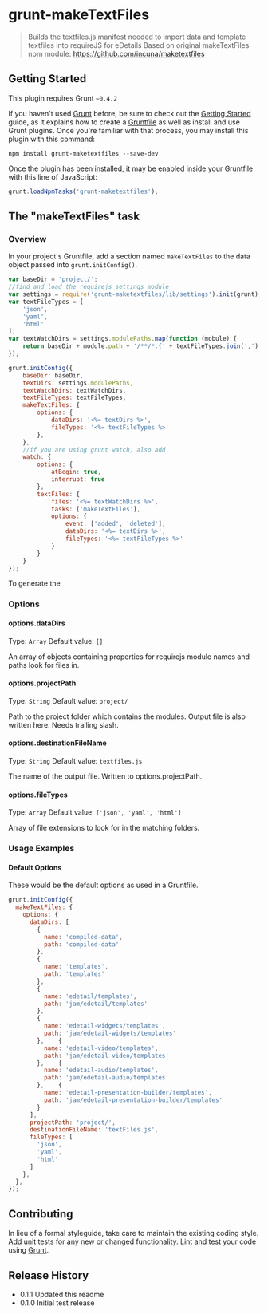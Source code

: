 # grunt-makeTextFiles

> Builds the textfiles.js manifest needed to import data and template textfiles into requireJS for eDetails
> Based on original makeTextFiles npm module: https://github.com/incuna/maketextfiles

## Getting Started
This plugin requires Grunt `~0.4.2`

If you haven't used [Grunt](http://gruntjs.com/) before, be sure to check out the [Getting Started](http://gruntjs.com/getting-started) guide, as it explains how to create a [Gruntfile](http://gruntjs.com/sample-gruntfile) as well as install and use Grunt plugins. Once you're familiar with that process, you may install this plugin with this command:

```shell
npm install grunt-maketextfiles --save-dev
```

Once the plugin has been installed, it may be enabled inside your Gruntfile with this line of JavaScript:

```js
grunt.loadNpmTasks('grunt-maketextfiles');
```

## The "makeTextFiles" task

### Overview
In your project's Gruntfile, add a section named `makeTextFiles` to the data object passed into `grunt.initConfig()`.

```js
var baseDir = 'project/';
//find and load the requirejs settings module
var settings = require('grunt-maketextfiles/lib/settings').init(grunt);
var textFileTypes = [
    'json',
    'yaml',
    'html'
];
var textWatchDirs = settings.modulePaths.map(function (mobule) {
    return baseDir + module.path + '/**/*.{' + textFileTypes.join(',') + '}';
});

grunt.initConfig({
    baseDir: baseDir,
    textDirs: settings.modulePaths,
    textWatchDirs: textWatchDirs,
    textFileTypes: textFileTypes,
    makeTextFiles: {
        options: {
            dataDirs: '<%= textDirs %>',
            fileTypes: '<%= textFileTypes %>'
        },
    },
    //if you are using grunt watch, also add
    watch: {
        options: {
            atBegin: true,
            interrupt: true
        },
        textFiles: {
            files: '<%= textWatchDirs %>',
            tasks: ['makeTextFiles'],
            options: {
                event: ['added', 'deleted'],
                dataDirs: '<%= textDirs %>',
                fileTypes: '<%= textFileTypes %>'
            }
        }
    }
});
```

To generate the 

### Options

#### options.dataDirs
Type: `Array`
Default value: `[]`

An array of objects containing properties for requirejs module names and paths look for files in.

#### options.projectPath
Type: `String`
Default value: `project/`

Path to the project folder which contains the modules. Output file is also written here.
Needs trailing slash.

#### options.destinationFileName
Type: `String`
Default value: `textfiles.js`

The name of the output file. Written to options.projectPath.

#### options.fileTypes
Type: `Array`
Default value: `['json', 'yaml', 'html']`

Array of file extensions to look for in the matching folders.

### Usage Examples

#### Default Options
These would be the default options as used in a Gruntfile.

```js
grunt.initConfig({
  makeTextFiles: {
    options: {
      dataDirs: [
        {
          name: 'compiled-data',
          path: 'compiled-data'
        },
        {
          name: 'templates',
          path: 'templates'
        },
        {
          name: 'edetail/templates',
          path: 'jam/edetail/templates'
        },
        {
          name: 'edetail-widgets/templates',
          path: 'jam/edetail-widgets/templates'
        },    {
          name: 'edetail-video/templates',
          path: 'jam/edetail-video/templates'
        },    {
          name: 'edetail-audio/templates',
          path: 'jam/edetail-audio/templates'
        },    {
          name: 'edetail-presentation-builder/templates',
          path: 'jam/edetail-presentation-builder/templates'
        }
      ],
      projectPath: 'project/',
      destinationFileName: 'textFiles.js',
      fileTypes: [
        'json',
        'yaml',
        'html'
      ]
    },
  },
});
```

## Contributing
In lieu of a formal styleguide, take care to maintain the existing coding style. Add unit tests for any new or changed functionality. Lint and test your code using [Grunt](http://gruntjs.com/).

## Release History

* 0.1.1 Updated this readme
* 0.1.0 Initial test release
